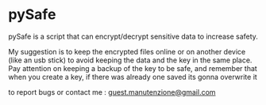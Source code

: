 # pySafe
pySafe is a script that can encrypt/decrypt sensitive data to increase safety.

My suggestion is to keep the encrypted files online or on another device (like an usb stick) to avoid keeping the data and the key in the same place.
Pay attention on keeping a backup of the key to be safe, and remember that when you create a key, if there was already one saved its gonna overwrite it



to report bugs or contact me : guest.manutenzione@gmail.com
